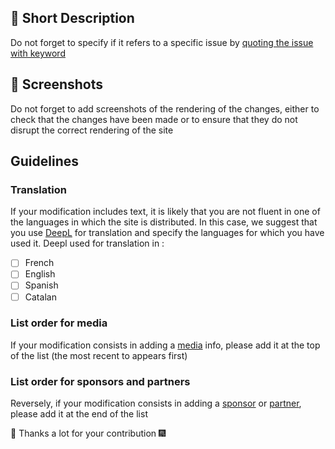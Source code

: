 ## 📰 Short Description 
Do not forget to specify if it refers to a specific issue by [quoting the issue with keyword](https://docs.github.com/en/issues/tracking-your-work-with-issues/linking-a-pull-request-to-an-issue#linking-a-pull-request-to-an-issue-using-a-keyword)

## 📸 Screenshots 
Do not forget to add screenshots of the rendering of the changes, either to check that the changes have been made or to ensure that they do not disrupt the correct rendering of the site

## Guidelines
### Translation
If your modification includes text, it is likely that you are not fluent in one of the languages in which the site is distributed. 
In this case, we suggest that you use [DeepL](https://www.deepl.com/fr/translator) for translation and specify the languages for which you have used it. 
Deepl used for translation in :
- [ ] French
- [ ] English
- [ ] Spanish
- [ ] Catalan

### List order for media
If your modification consists in adding a [media](https://github.com/pyronear/pyronear.github.io/blob/d1a78ae83236f2af79e7edb133ac959fcc7123f4/_config.yml#L45) info, please add it at the top of the list (the most recent to appears first)

### List order for sponsors and partners
Reversely, if your modification consists in adding a [sponsor](https://github.com/pyronear/pyronear.github.io/blob/d1a78ae83236f2af79e7edb133ac959fcc7123f4/_config.yml#L227) or [partner](https://github.com/pyronear/pyronear.github.io/blob/d1a78ae83236f2af79e7edb133ac959fcc7123f4/_config.yml#L193C5-L193C13), please add it at the end of the list

🥳 Thanks a lot for your contribution 🎆
